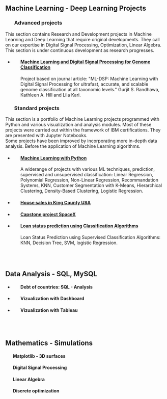 





## **Machine Learning - Deep Learning Projects**

###  <ul> **Advanced projects** </ul>


This section contains Research and Development projects in Machine Learning and Deep Learning that require original developments. They call on our expertise in Digital Signal Processing, Optimization, Linear Algebra. <br>
This section is under continuous development as research progresses. <br> 

- #### <ul>[Machine Learning and Digital Signal Processing for Genome Classification](https://github.com/DrStef/Machine-Learning-and-Digital-Signal-Processing-for-Genome-Classification/blob/main/README.md) </ul>
<ul><ul> Project based on journal article: "ML-DSP: Machine Learning with Digital Signal Processing for ultrafast, accurate, and scalable genome classification at all taxonomic levels." Gurjit S. Randhawa, Kathleen A. Hill and Lila Kari. </ul></ul>




###  <ul> **Standard projects** </ul>

This section is a portfolio of Machine Learning projects programmed with Python and various visualization and analysis modules. Most of these projects were carried out within the framework of IBM certifications. They are presented with Jupyter Notebooks. <br>
  Some projects have been improved by incorporating more in-depth data analysis. Before the application of Machine Learning algorithms.

- #### <ul> [**Machine Learning with Python**](https://github.com/DrStef/Machine_Learning_with_Python-IBM/blob/main/README.md)
<ul><ul> A widerange of projects with various ML techniques, prediction, supervised and unsupervised classification: Linear Regression, Polynomial Regression, Non-Linear Regression, Recommandation Systems, KNN, Customer Segmentation with K-Means, Hierarchical Clustering, Density-Based Clustering, Logistic Regression. </ul></ul>

- #### <ul> [House sales in King County USA](https://github.com/DrStef/House_Sales_in_King_County_USA_IBM/blob/main/README.md) </ul>    
 
 
- #### <ul> [Capstone project SpaceX](https://github.com/DrStef/Applied_Data_Science_Capstone_SpaceX_IBM/blob/main/README.md) </ul>                           
- #### <ul> [Loan status prediction using Classification Algorithms](https://github.com/DrStef/Loan-Status-Prediction-using-Classification-Algorithms_IBM/blob/main/README.md)</ul> 
  
  <ul>Loan Status Prediction using Supervised Classification Algorithms: KNN, Decision Tree, SVM, logistic Regression.</ul> 

<br>
<br>

## **Data Analysis - SQL, MySQL**

- #### <ul> **Debt of countries: SQL - Analysis**  </ul>

- #### <ul> **Vizualization with Dashboard** </ul>

- #### <ul> **Vizualization with Tableau** </ul>
 
<br>
<br>

## **Mathematics - Simulations**

#### <ul> **Matplotlib - 3D surfaces**   </ul>  
#### <ul> **Digital Signal Processing**   </ul>  
#### <ul> **Linear Algebra**   </ul>   
#### <ul> **Discrete optimization**   </ul>   













<!--
**DrStef/DrStef** is a ✨ _special_ ✨ repository because its `README.md` (this file) appears on your GitHub profile.

Here are some ideas to get you started:

- 🔭 I’m currently working on advanced projects in ML & DL. 
- 🌱 I’m currently learning Tensorflow
- 👯 I’m looking to collaborate on Digital Signal Processing, Machine Learing, Deep Learning
- 🤔 I’m looking for help with ...
- 💬 Ask me about ...
- 📫 How to reach me: stephane.dedieu@bloo-audio.com

- ⚡ Fun fact: ...
